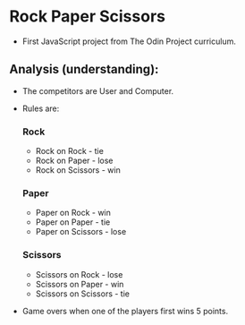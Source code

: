 # Rock Paper Scissors

- First JavaScript project from The Odin Project curriculum.

## Analysis (understanding):

- The competitors are User and Computer.
- Rules are: 

    ### Rock
    - Rock on Rock - tie
    - Rock on Paper - lose
    - Rock on Scissors - win
    ### Paper
    - Paper on Rock - win
    - Paper on Paper - tie
    - Paper on Scissors - lose
    ### Scissors
    - Scissors on Rock - lose
    - Scissors on Paper - win
    - Scissors on Scissors - tie

- Game overs when one of the players first wins 5 points.

## 